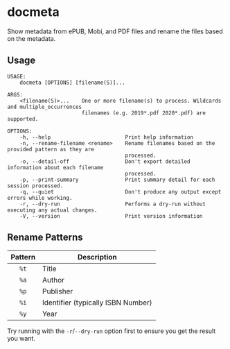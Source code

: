 # docmeta

Show metadata from ePUB, Mobi, and PDF files and rename the files based on the metadata.

## Usage

```console
USAGE:
    docmeta [OPTIONS] [filename(S)]...

ARGS:
    <filename(S)>...    One or more filename(s) to process. Wildcards and multiple_occurrences
                        filenames (e.g. 2019*.pdf 2020*.pdf) are supported.

OPTIONS:
    -h, --help                        Print help information
    -n, --rename-filename <rename>    Rename filenames based on the provided pattern as they are
                                      processed.
    -o, --detail-off                  Don't export detailed information about each filename
                                      processed.
    -p, --print-summary               Print summary detail for each session processed.
    -q, --quiet                       Don't produce any output except errors while working.
    -r, --dry-run                     Performs a dry-run without executing any actual changes.
    -V, --version                     Print version information
```

## Rename Patterns

| Pattern | Description |
|:---:| ---|
| `%t` | Title |
| `%a` | Author | 
| `%p` | Publisher |
| `%i` | Identifier (typically ISBN Number) |
| `%y` | Year |

Try running with the `-r`/`--dry-run` option first to ensure you get the result you want.
